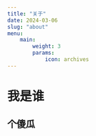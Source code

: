 ```yaml
---
title: "关于"
date: 2024-03-06
slug: "about"
menu:
    main:
        weight: 3
        params: 
            icon: archives
---
```


# 我是谁

## 个傻瓜